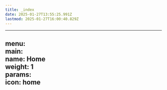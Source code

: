 ```yaml
---
title: _index
date: 2025-01-27T13:55:25.991Z
lastmod: 2025-01-27T16:00:40.829Z
---
```

***

menu:\
main:\
name: Home\
weight: 1\
params:\
icon: home
----------
